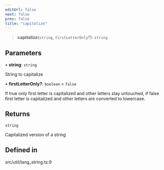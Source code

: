 ```yaml
---
editUrl: false
next: false
prev: false
title: "capitalize"
---
```


> **capitalize**(`string`, `firstLetterOnly`?): `string`

## Parameters

• **string**: `string`

String to capitalize

• **firstLetterOnly?**: `boolean` = `false`

If true only first letter is capitalized
and other letters stay untouched, if false first letter is capitalized
and other letters are converted to lowercase.

## Returns

`string`

Capitalized version of a string

## Defined in

src/util/lang\_string.ts:9
